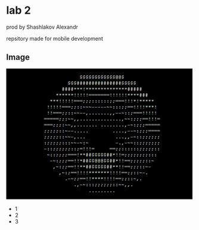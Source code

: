 # lab 2 

prod by Shashlakov Alexandr

repsitory made for mobile development

## Image
![donut](/images/donut.gif)

- 1
- 2
- 3

